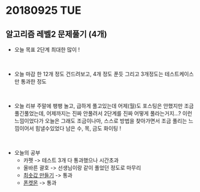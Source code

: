 # 20180925 TUE

## 알고리즘 레벨2 문제풀기 (4개)

- 오늘 목표
2단계 최대한 많이 !
<br />

- 오늘 마감
한 12개 정도 건드려보고, 4개 정도 푼듯 
그리고 3개정도는 테스트케이스만 통과한 정도 
<br />

- 오늘 리뷰
주말에 팽팽 놀고, 급하게 풀고있는데 어제(월)도 포스팅은 안했지만 조금 풀긴풀었는데, 어제까지는 진짜 안풀려서 2단계를 진짜 어떻게 풀라는거지...? 이런 느낌이었다가 
오늘은 그래도 조금이나마, 스스로 방법을 찾아가면서 조금 풀리는 느낌이어서 힘낼수있었다
남은 수, 목, 금도 화이팅 !
<br />

- 오늘의 공부
  - 카펫 -> 테스트 3개 다 통과했으나 시간초과
  - 올바른 괄호 -> 선생님이랑 같이 풀었던 정도로 마무리
  - [최솟값 만들기](http://choinashil.blog.me/221365282316) -> 통과
  - [폰켓몬](http://choinashil.blog.me/221365294376) -> 통과 
<br />
